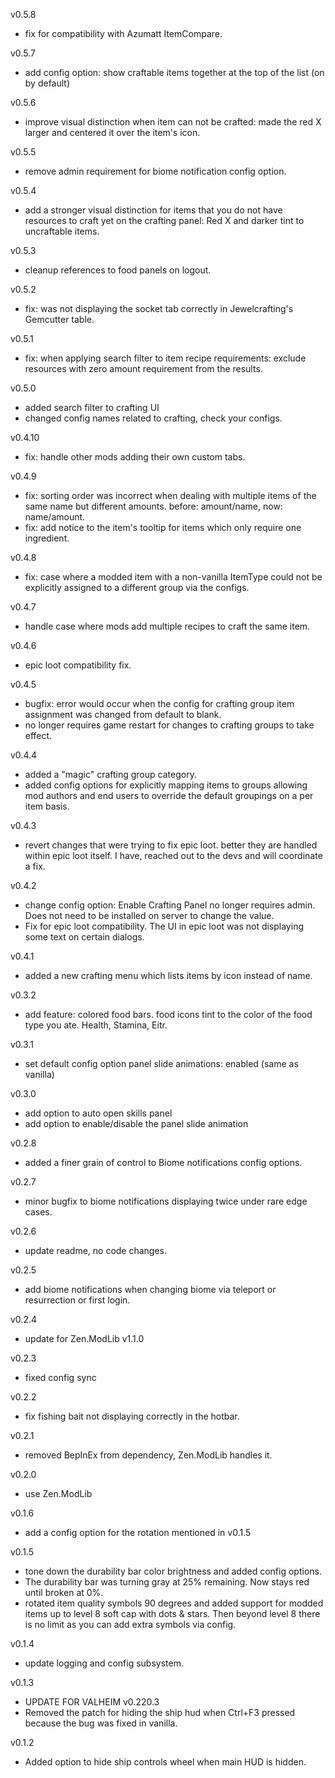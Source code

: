 v0.5.8
- fix for compatibility with Azumatt ItemCompare.

v0.5.7
- add config option: show craftable items together at the top of the list (on by default)

v0.5.6
- improve visual distinction when item can not be crafted: made the red X larger and centered it over the item's icon.

v0.5.5
- remove admin requirement for biome notification config option.

v0.5.4
- add a stronger visual distinction for items that you do not have resources to craft yet on the crafting panel: Red X and darker tint to uncraftable items.

v0.5.3
- cleanup references to food panels on logout. 

v0.5.2
- fix: was not displaying the socket tab correctly in Jewelcrafting's Gemcutter table.

v0.5.1
- fix: when applying search filter to item recipe requirements: exclude resources with zero amount requirement from the results.

v0.5.0
- added search filter to crafting UI
- changed config names related to crafting, check your configs.

v0.4.10
- fix: handle other mods adding their own custom tabs.

v0.4.9
- fix: sorting order was incorrect when dealing with multiple items of the same name but different amounts.  before: amount/name, now: name/amount.
- fix: add notice to the item's tooltip for items which only require one ingredient.

v0.4.8
- fix: case where a modded item with a non-vanilla ItemType could not be explicitly assigned to a different group via the configs.

v0.4.7
- handle case where mods add multiple recipes to craft the same item.

v0.4.6
- epic loot compatibility fix.

v0.4.5
- bugfix: error would occur when the config for crafting group item assignment was changed from default to blank.
- no longer requires game restart for changes to crafting groups to take effect.

v0.4.4
- added a "magic" crafting group category. 
- added config options for explicitly mapping items to groups allowing mod authors and end users to override the default groupings on a per item basis.

v0.4.3
- revert changes that were trying to fix epic loot.  better they are handled within epic loot itself. I have, reached out to the devs and will coordinate a fix.

v0.4.2
- change config option: Enable Crafting Panel no longer requires admin.  Does not need to be installed on server to change the value.
- Fix for epic loot compatibility.  The UI in epic loot was not displaying some text on certain dialogs.

v0.4.1
- added a new crafting menu which lists items by icon instead of name.

v0.3.2
- add feature: colored food bars. food icons tint to the color of the food type you ate. Health, Stamina, Eitr.

v0.3.1
- set default config option panel slide animations: enabled (same as vanilla)

v0.3.0
- add option to auto open skills panel
- add option to enable/disable the panel slide animation

v0.2.8
- added a finer grain of control to Biome notifications config options.

v0.2.7
- minor bugfix to biome notifications displaying twice under rare edge cases.

v0.2.6
- update readme, no code changes.

v0.2.5
- add biome notifications when changing biome via teleport or resurrection or first login.

v0.2.4
- update for Zen.ModLib v1.1.0

v0.2.3
- fixed config sync

v0.2.2
- fix fishing bait not displaying correctly in the hotbar.

v0.2.1
- removed BepInEx from dependency, Zen.ModLib handles it.

v0.2.0
- use Zen.ModLib

v0.1.6
- add a config option for the rotation mentioned in v0.1.5

v0.1.5
- tone down the durability bar color brightness and added config options.
- The durability bar was turning gray at 25% remaining.  Now stays red until broken at 0%.
- rotated item quality symbols 90 degrees and added support for modded items up to level 8 soft cap with dots & stars. Then beyond level 8 there is no limit as you can add extra symbols via config.

v0.1.4
- update logging and config subsystem.

v0.1.3
- UPDATE FOR VALHEIM v0.220.3
- Removed the patch for hiding the ship hud when Ctrl+F3 pressed because the bug was fixed in vanilla.

v0.1.2 
- Added option to hide ship controls wheel when main HUD is hidden.